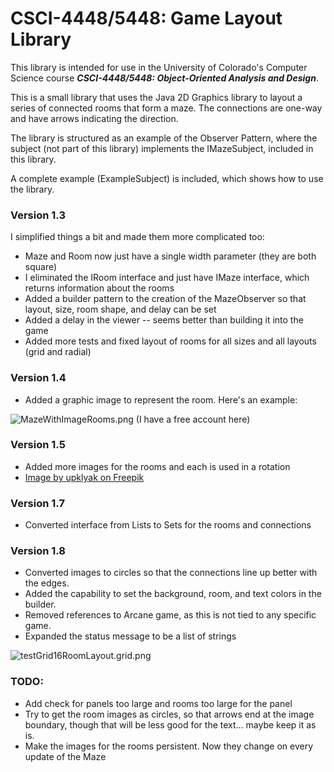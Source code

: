 # CSCI-4448/5448: Game Layout Library

This library is intended for use in the University of Colorado's Computer Science
course ___CSCI-4448/5448: Object-Oriented Analysis and Design___.

This is a small library that uses the Java 2D Graphics library to
layout a series of connected rooms that form a maze. The connections are
one-way and have arrows indicating the direction.

The library is structured as an example of the Observer Pattern,
where the subject (not part of this library) implements the 
IMazeSubject, included in this library.

A complete example (ExampleSubject) is included, which shows 
how to use the library.

### Version 1.3

I simplified things a bit and made them more complicated too:
* Maze and Room now just have a single width parameter (they are both square)
* I eliminated the IRoom interface and just have IMaze interface, which returns information about the rooms
* Added a builder pattern to the creation of the MazeObserver so that layout, size, room shape, and delay can be set
* Added a delay in the viewer -- seems better than building it into the game
* Added more tests and fixed layout of rooms for all sizes and all layouts (grid and radial)

### Version 1.4

* Added a graphic image to represent the room. Here's an example:

![MazeWithImageRooms.png](sampleLayouts%2FMazeWithImageRooms.png) 
(I have a free account here)

### Version 1.5

* Added more images for the rooms and each is used in a rotation
* <a href="https://www.freepik.com/free-vector/underground-waterfall-cave-scenery-landscape-water-stream-fall-from-rocky-cliff-mountain-lake-falling-river-jet-cascade-pour-from-pond-with-stones-around-cartoon-vector-background_20514441.htm#from_view=detail_alsolike">Image by upklyak on Freepik</a>

### Version 1.7

* Converted interface from Lists to Sets for the rooms and connections

### Version 1.8

* Converted images to circles so that the connections line up better with the edges.
* Added the capability to set the background, room, and text colors in the builder.
* Removed references to Arcane game, as this is not tied to any specific game.
* Expanded the status message to be a list of strings

![testGrid16RoomLayout.grid.png](sampleLayouts/testGrid16RoomLayout.grid.png)

### TODO:
* Add check for panels too large and rooms too large for the panel
* Try to get the room images as circles, so that arrows end at the image boundary, though that will be less good for the text... maybe keep it as is.
* Make the images for the rooms persistent. Now they change on every update of the Maze
